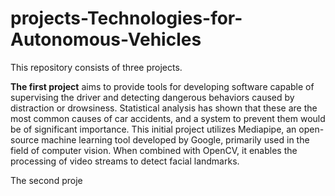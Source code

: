 # projects-Technologies-for-Autonomous-Vehicles

This repository consists of three projects. 

**The first project** aims to provide tools for developing software capable of supervising the driver and detecting dangerous behaviors caused by distraction or drowsiness. Statistical analysis has shown that these are the most common causes of car accidents, and a system to prevent them would be of significant importance. This initial project utilizes Mediapipe, an open-source machine learning tool developed by Google, primarily used in the field of computer vision. When combined with OpenCV, it enables the processing of video streams to detect facial landmarks. 

The second proje
